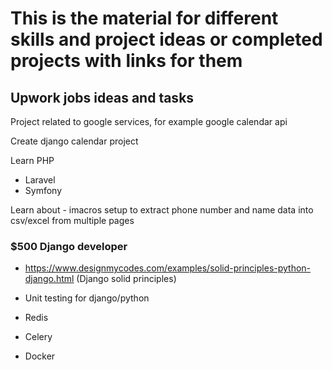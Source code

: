 # This is the material for different skills and project ideas or completed projects with links for them

## Upwork jobs ideas and tasks

Project related to google services, for example google calendar api

Create django calendar project

Learn PHP
 - Laravel
 - Symfony

Learn about - imacros setup to extract phone number and name data into csv/excel from multiple pages


### $500 Django developer
- https://www.designmycodes.com/examples/solid-principles-python-django.html (Django solid principles)

- Unit testing for django/python

- Redis

- Celery

- Docker

